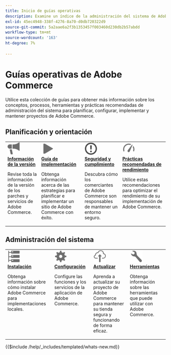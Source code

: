 ```yaml
---
title: Inicio de guías operativas
description: Examine un índice de la administración del sistema de Adobe Commerce y la documentación operativa del producto.
exl-id: 45ec4948-338f-4276-8a70-d0db720322d9
source-git-commit: 5a2aae6a2f3b1353457f003460d230db2b57abdd
workflow-type: tm+mt
source-wordcount: '163'
ht-degree: 7%

---
```



# Guías operativas de Adobe Commerce

Utilice esta colección de guías para obtener más información sobre los conceptos, procesos, herramientas y prácticas recomendadas de administración del sistema para planificar, configurar, implementar y mantener proyectos de Adobe Commerce.

## Planificación y orientación

<table>
<tr>
  <td valign="top">
    <a href="../release/release-notes/overview.md">
      <img alt="Información de versión" src="../assets/icons/promote.svg" width="40"/>
    </a>
    <div>
      <a href="../release/release-notes/overview.md"><strong>Información de la versión</strong></a>
      <p>Revise toda la información de la versión de los parches y servicios de Adobe Commerce.</p>
    </div>
  </td>
    <td valign="top">
    <a href="../implementation-playbook/overview.md">
      <img alt="Implementación" src="../assets/icons/play.svg" width="40"/>
    </a>
    <div>
      <a href="../implementation-playbook/overview.md"><strong>Guía de implementación</strong></a>
      <p>Obtenga información acerca de las estrategias para planificar e implementar un sitio de Adobe Commerce con éxito.</p>
    </div>
  </td>
  <td valign="top">
    <a href="../security-and-compliance/overview.md">
       <img alt="Empresa" src="../assets/icons/alert-circle.svg" width="40"/>
    </a>
    <div>
      <a href="../security-and-compliance/overview.md"><strong>Seguridad y cumplimiento</strong></a>
      <p>Descubra cómo los comerciantes de Adobe Commerce son responsables de mantener un entorno seguro.</p>
    </div>
  </td>
    <td valign="top">
    <a href="../performance/overview.md">
       <img alt="Rendimiento" src="../assets/icons/gauge.svg" width="40"/>
    </a>
    <div>
      <a href="../performance/overview.md"><strong>Prácticas recomendadas de rendimiento</strong></a>
      <p>Utilice estas recomendaciones para optimizar el rendimiento de su implementación de Adobe Commerce.</p>
    </div>
  </td>
</tr>
</table>

## Administración del sistema

<table>
<tr>
  <td valign="top">
    <a href="../installation/overview.md">
      <img alt="Instalación (local)" src="../assets/icons/servers.svg" width="40"/>
    </a>
    <div>
      <a href="../installation/overview.md"><strong>Instalación</strong></a>
      <p>Obtenga información sobre cómo instalar Adobe Commerce para implementaciones locales.</p>
    </div>
  </td>
  <td valign="top">
    <a href="../configuration/overview.md">
      <img alt="Configuración" src="../assets/icons/settings.svg" width="40"/>
    </a>
    <div>
      <a href="../configuration/overview.md"><strong>Configuración</strong></a>
      <p>Configure las funciones y los servicios de la aplicación de Adobe Commerce.</p>
    </div>
  </td>
  <td valign="top">
    <a href="../upgrade/overview.md">
      <img alt="Actualizar" src="../assets/icons/upload-cloud.svg" width="40"/>
    </a>
    <div>
      <a href="../upgrade/overview.md"><strong>Actualizar</strong></a>
      <p>Aprenda a actualizar su proyecto de Adobe Commerce para mantener su tienda segura y funcionando de forma eficaz.</p>
    </div>
  </td>
  <td valign="top">
    <a href="../tools/overview.md">
       <img alt="Herramientas" src="../assets/icons/wrench.svg" width="40"/>
    </a>
    <div>
      <a href="../tools/overview.md"><strong>Herramientas</strong></a>
      <p>Obtenga información sobre las herramientas que puede utilizar con Adobe Commerce.</p>
    </div>
  </td>
</tr>
</table>

{{$include /help/_includes/templated/whats-new.md}}
